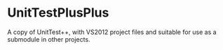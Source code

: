 UnitTestPlusPlus
================

A copy of UnitTest++, with VS2012 project files and suitable for use as a submodule in other projects.
